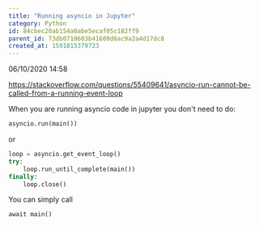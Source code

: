 ```yaml
---
title: "Running asyncio in Jupyter"
category: Python
id: 84cbec20ab154a0abe5ecaf05c182ff9
parent_id: 73db0710603b41609d6ac9a2a4d17dc8
created_at: 1591815379723
---
```


06/10/2020 14:58

https://stackoverflow.com/questions/55409641/asyncio-run-cannot-be-called-from-a-running-event-loop

When you are running asyncio code in jupyter you don't need to do:

```python
asyncio.run(main())
```

or

```python
loop = asyncio.get_event_loop()
try:
    loop.run_until_complete(main())
finally:
    loop.close()
```

You can simply call

`await main()`

                